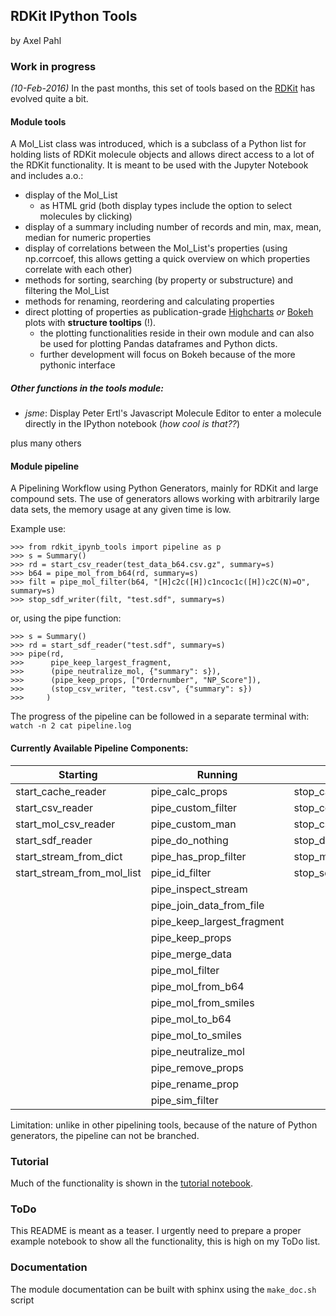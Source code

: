 ## RDKit IPython Tools
by Axel Pahl

### Work in progress
*(10-Feb-2016)*
In the past months, this set of tools based on the [RDKit](http.//www.rdkit.org) has evolved quite a bit.


#### Module tools

A Mol_List class was introduced, which is a subclass of a Python list for holding lists of RDKit molecule objects and allows direct access to a lot of the RDKit functionality.
It is meant to be used with the Jupyter Notebook and includes a.o.:
* display of the Mol_List
    * as HTML grid
  (both display types include the option to select molecules by clicking)
* display of a summary including number of records and min, max, mean, median for numeric properties
* display of correlations between the Mol_List's properties
  (using np.corrcoef, this allows getting a quick overview on which properties correlate with each other)
* methods for sorting, searching (by property or substructure) and filtering the Mol_List
* methods for renaming, reordering and calculating properties
* direct plotting of properties as publication-grade [Highcharts](http://www.highcharts.com/) *or* [Bokeh](http://bokeh.pydata.org/en/latest/) plots with **structure tooltips** (!).
    * the plotting functionalities reside in their own module and can also be used for plotting Pandas dataframes and Python dicts.
    * further development will focus on Bokeh because of the more pythonic interface


##### Other functions in the tools module:
- *jsme*: Display Peter Ertl's Javascript Molecule Editor to enter a molecule directly in the IPython notebook (*how cool is that??*)

plus many others

#### Module pipeline

A Pipelining Workflow using Python Generators, mainly for RDKit and large compound sets.
The use of generators allows working with arbitrarily large data sets, the memory usage at any given time is low.

Example use:

    >>> from rdkit_ipynb_tools import pipeline as p
    >>> s = Summary()
    >>> rd = start_csv_reader(test_data_b64.csv.gz", summary=s)
    >>> b64 = pipe_mol_from_b64(rd, summary=s)
    >>> filt = pipe_mol_filter(b64, "[H]c2c([H])c1ncoc1c([H])c2C(N)=O", summary=s)
    >>> stop_sdf_writer(filt, "test.sdf", summary=s)

or, using the pipe function:

    >>> s = Summary()
    >>> rd = start_sdf_reader("test.sdf", summary=s)
    >>> pipe(rd,
    >>>      pipe_keep_largest_fragment,
    >>>      (pipe_neutralize_mol, {"summary": s}),
    >>>      (pipe_keep_props, ["Ordernumber", "NP_Score"]),
    >>>      (stop_csv_writer, "test.csv", {"summary": s})
    >>>     )

The progress of the pipeline can be followed in a separate terminal with: `watch -n 2 cat pipeline.log`

#### Currently Available Pipeline Components:
| Starting                   | Running                    | Stopping
|----------------------------|----------------------------|---------------------------|
| start_cache_reader         | pipe_calc_props            | stop_cache_writer         |
| start_csv_reader           | pipe_custom_filter         | stop_count_records        |
| start_mol_csv_reader       | pipe_custom_man            | stop_csv_writer           |
| start_sdf_reader           | pipe_do_nothing            | stop_dict_from_stream     |
| start_stream_from_dict     | pipe_has_prop_filter       | stop_mol_list_from_stream |
| start_stream_from_mol_list | pipe_id_filter             | stop_sdf_writer           |
|                            | pipe_inspect_stream        |                           |
|                            | pipe_join_data_from_file   |                           |
|                            | pipe_keep_largest_fragment |                           |
|                            | pipe_keep_props            |                           |
|                            | pipe_merge_data            |                           |
|                            | pipe_mol_filter            |                           |
|                            | pipe_mol_from_b64          |                           |
|                            | pipe_mol_from_smiles       |                           |
|                            | pipe_mol_to_b64            |                           |
|                            | pipe_mol_to_smiles         |                           |
|                            | pipe_neutralize_mol        |                           |
|                            | pipe_remove_props          |                           |
|                            | pipe_rename_prop           |                           |
|                            | pipe_sim_filter            |                           |

Limitation: unlike in other pipelining tools, because of the nature of Python generators, the pipeline can not be branched.

### Tutorial
Much of the functionality is shown in the [tutorial notebook](tutorial/tutorial.ipynb).

### ToDo
This README is meant as a teaser. I urgently need to prepare a proper example notebook to show all the functionality, this is high on my ToDo list.

### Documentation
The module documentation can be built with sphinx using the `make_doc.sh` script
